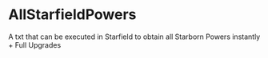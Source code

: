 # AllStarfieldPowers
A txt that can be executed in Starfield to obtain all Starborn Powers instantly + Full Upgrades
